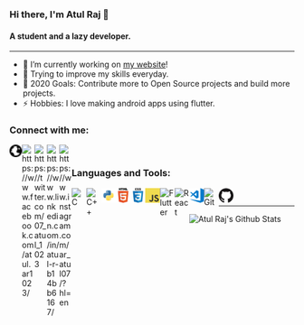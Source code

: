 ### Hi there, I'm Atul Raj 👋
#### A student and a lazy developer.
---

- 🔭 I’m currently working on [my website](https://atulraj.net)!
- 🌱 Trying to improve my skills everyday.
- 🥅 2020 Goals: Contribute more to Open Source projects and build more projects.
- ⚡ Hobbies: I love making android apps using flutter.

### Connect with me:

[<img align="left" alt="atulraj.net" width="22px" src="https://raw.githubusercontent.com/iconic/open-iconic/master/svg/globe.svg" />][website]
[<img align="left" alt="https://www.facebook.com/atul.ar1023/" width="22px" src="https://cdn.jsdelivr.net/npm/simple-icons@v3/icons/facebook.svg" />][facebook]
[<img align="left" alt="https://twitter.com/07_atul_1023" width="22px" src="https://cdn.jsdelivr.net/npm/simple-icons@v3/icons/twitter.svg" />][twitter]
[<img align="left" alt="https://www.linkedin.com/in/atul-r-b14bb6167/" width="22px" src="https://cdn.jsdelivr.net/npm/simple-icons@v3/icons/linkedin.svg" />][linkedin]
[<img align="left" alt="https://www.instagram.com/ar_atul07/?hl=en" width="22px" src="https://cdn.jsdelivr.net/npm/simple-icons@v3/icons/instagram.svg" />][instagram]

<br />

### Languages and Tools:

<img align="left" alt="C" width="26px" src="https://img.icons8.com/color/48/000000/c-programming.png" />

<img align="left" alt="C++" width="26px" src="https://img.icons8.com/color/48/000000/c-plus-plus-logo.png"/>

<img align="left" alt="Python" width="26px" src="https://raw.githubusercontent.com/github/explore/80688e429a7d4ef2fca1e82350fe8e3517d3494d/topics/python/python.png">

<img align="left" alt="HTML5" width="26px" src="https://raw.githubusercontent.com/github/explore/80688e429a7d4ef2fca1e82350fe8e3517d3494d/topics/html/html.png" />

<img align="left" alt="CSS3" width="26px" src="https://raw.githubusercontent.com/github/explore/80688e429a7d4ef2fca1e82350fe8e3517d3494d/topics/css/css.png" />

<img align="left" alt="Javascript" width="26px" src="https://raw.githubusercontent.com/github/explore/80688e429a7d4ef2fca1e82350fe8e3517d3494d/topics/javascript/javascript.png">

<img align="left" alt="Flutter" width="26px" src="https://img.icons8.com/color/48/000000/flutter.png"/>

<img align="left" alt="React" width="26px" src="https://img.icons8.com/color/48/000000/react-native.png"/>

<img align="left" alt="Visual Studio Code" width="26px" src="https://raw.githubusercontent.com/github/explore/80688e429a7d4ef2fca1e82350fe8e3517d3494d/topics/visual-studio-code/visual-studio-code.png" />

<img align="left" alt="Git" width="26px" src="https://img.icons8.com/color/48/000000/git.png" />

<img align="left" alt="GitHub" width="26px" src="https://raw.githubusercontent.com/github/explore/78df643247d429f6cc873026c0622819ad797942/topics/github/github.png" />

<br />

---

<img alt="Atul Raj's Github Stats" src="https://github-readme-stats.vercel.app/api?username=Atul1023&theme=chartreuse-dark&show_icons=true&count_private=true" />

[website]: https://atulraj.net
[facebook]: https://fb.me/atul.ar1023
[twitter]: https://twitter.com/07_atul_1023
[instagram]: https://instagram.com/ar_atul07
[linkedin]: https://linkedin.com/in/in/atul-r-b14bb6167
